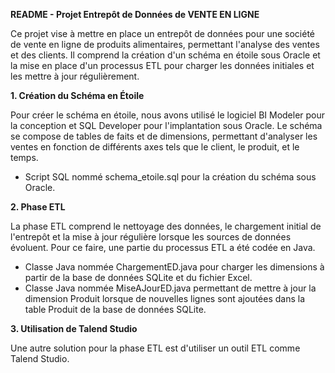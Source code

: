 **README - Projet Entrepôt de Données de VENTE EN LIGNE**

Ce projet vise à mettre en place un entrepôt de données pour une société de vente en ligne de produits alimentaires, permettant l'analyse des ventes et des clients. Il comprend la création d'un schéma en étoile sous Oracle et la mise en place d'un processus ETL pour charger les données initiales et les mettre à jour régulièrement.

**1. Création du Schéma en Étoile**

Pour créer le schéma en étoile, nous avons utilisé le logiciel BI Modeler pour la conception et SQL Developer pour l'implantation sous Oracle. Le schéma se compose de tables de faits et de dimensions, permettant d'analyser les ventes en fonction de différents axes tels que le client, le produit, et le temps.

- Script SQL nommé schema_etoile.sql pour la création du schéma sous Oracle.

**2. Phase ETL**

La phase ETL comprend le nettoyage des données, le chargement initial de l'entrepôt et la mise à jour régulière lorsque les sources de données évoluent. Pour ce faire, une partie du processus ETL a été codée en Java.

- Classe Java nommée ChargementED.java pour charger les dimensions à partir de la base de données SQLite et du fichier Excel. 
- Classe Java nommée MiseAJourED.java permettant de mettre à jour la dimension Produit lorsque de nouvelles lignes sont ajoutées dans la table Produit de la base de données SQLite.

**3. Utilisation de Talend Studio**

Une autre solution pour la phase ETL est d'utiliser un outil ETL comme Talend Studio.
